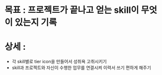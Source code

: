# 목표 : 프로젝트가 끝나고 얻는 skill이 무엇이 있는지 기록

# 상세 : 
- 각 skill별로 tier icon을 만들어서 성취욕 고취시키기
- skill과 프로젝트와 자신이 수행한 업무를 연결시켜 이력서 쓰기 편하게 해주기